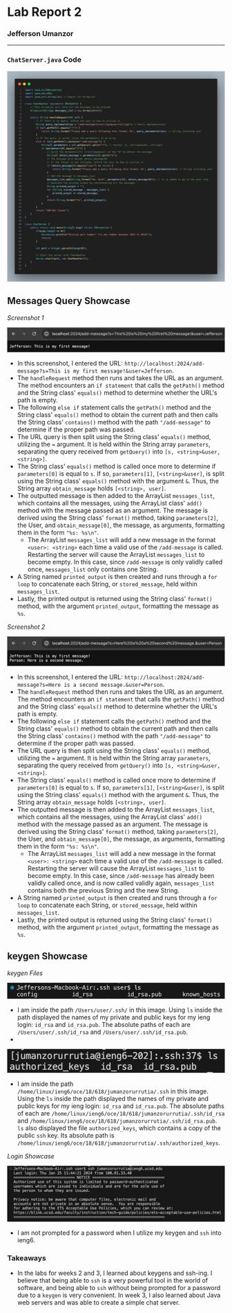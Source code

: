 <!--
  Lab Report 2 for CSE 15L
  Winter 2023 Quarter
-->

# Lab Report 2
### Jefferson Umanzor

---

### `ChatServer.java` Code
![Code](images/lab2-code.png)

## Messages Query Showcase

*Screenshot 1*

![Message One](images/message-1.png)
- In this screenshot, I entered the URL: `http://localhost:2024/add-message?s=This is my first message!&user=Jefferson`.
- The `handleRequest` method then runs and takes the URL as an argument. The method encounters an `if statement` that calls the `getPath()` method and the String class' `equals()` method to determine whether the URL's path is empty.
- The following `else if` statement calls the `getPath()` method and the String class' `equals()` method to obtain the current path and then calls the String class' `contains()` method with the path `"/add-message"` to determine if the proper path was passed.
- The URL query is then split using the String class' `equals()` method, utilizing the `=` argument. It is held within the String array `parameters`, separating the query received from `getQuery()` into `[s, <string>&user, <string>]`.
- The String class' `equals()` method is called once more to determine if `parameters[0]` is equal to `s`. If so, `parameters[1]`, `[<string>&user]`, is split using the String class' `equals()` method with the argument `&`. Thus, the String array `obtain_message` holds `[<string>, user]`.
- The outputted message is then added to the ArrayList `messages_list`, which contains all the messages, using the ArrayList class' `add()` method with the message passed as an argument. The message is derived using the String class' `format()` method, taking `parameters[2]`, the User, and `obtain_message[0]`, the message, as arguments, formatting them in the form `"%s: %s\n"`.
  - The ArrayList `messages_list` will add a new message in the format `<user>: <string>` each time a valid use of the `/add-message` is called. Restarting the server will cause the ArrayList `messages_list` to become empty. In this case, since `/add-message` is only validly called once, `messages_list` only contains one String.
- A String named `printed_output` is then created and runs through a `for loop` to concatenate each String, or `stored_message`, held within `messages_list`.
- Lastly, the printed output is returned using the String class' `format()` method, with the argument `printed_output`, formatting the message as `%s`.

*Screenshot 2*

![Message Two](images/message-2.png)
- In this screenshot, I entered the URL: `http://localhost:2024/add-message?s=Here is a second message.&user=Person`.
- The `handleRequest` method then runs and takes the URL as an argument. The method encounters an `if statement` that calls the `getPath()` method and the String class' `equals()` method to determine whether the URL's path is empty.
- The following `else if` statement calls the `getPath()` method and the String class' `equals()` method to obtain the current path and then calls the String class' `contains()` method with the path `"/add-message"` to determine if the proper path was passed.
- The URL query is then split using the String class' `equals()` method, utilizing the `=` argument. It is held within the String array `parameters`, separating the query received from `getQuery()` into `[s, <string>&user, <string>]`.
- The String class' `equals()` method is called once more to determine if `parameters[0]` is equal to `s`. If so, `parameters[1]`, `[<string>&user]`, is split using the String class' `equals()` method with the argument `&`. Thus, the String array `obtain_message` holds `[<string>, user]`.
- The outputted message is then added to the ArrayList `messages_list`, which contains all the messages, using the ArrayList class' `add()` method with the message passed as an argument. The message is derived using the String class' `format()` method, taking `parameters[2]`, the User, and `obtain_message[0]`, the message, as arguments, formatting them in the form `"%s: %s\n"`.
  - The ArrayList `messages_list` will add a new message in the format `<user>: <string>` each time a valid use of the `/add-message` is called. Restarting the server will cause the ArrayList `messages_list` to become empty. In this case, since `/add-message` has already been validly called once, and is now called validly again, `messages_list` contains both the previous String and the new String.
- A String named `printed_output` is then created and runs through a `for loop` to concatenate each String, or `stored_message`, held within `messages_list`.
- Lastly, the printed output is returned using the String class' `format()` method, with the argument `printed_output`, formatting the message as `%s`.

## keygen Showcase

*keygen Files*

![keygen Paths](/images/keygen-files.png)
- I am inside the path `/Users/user/.ssh/` in this image. Using `ls` inside the path displayed the names of my private and public keys for my ieng login: `id_rsa` and `id_rsa.pub`. The absolute paths of each are `/Users/user/.ssh/id_rsa` and `/Users/user/.ssh/id_rsa.pub`.
- 
![keygen ieng6](/images/keygen-ieng6.png)
- I am inside the path `/home/linux/ieng6/oce/18/618/jumanzorurrutia/.ssh` in this image. Using the `ls` inside the path displayed the names of my private and public keys for my ieng login: `id_rsa` and `id_rsa.pub`. The absolute paths of each are `/home/linux/ieng6/oce/18/618/jumanzorurrutia/.ssh/id_rsa` and `/home/linux/ieng6/oce/18/618/jumanzorurrutia/.ssh/id_rsa.pub`. `ls` also displayed the file `authorized_keys`, which contains a copy of the public `ssh` key. Its absolute path is `/home/linux/ieng6/oce/18/618/jumanzorurrutia/.ssh/authorized_keys`.

*Login Showcase*

![Login](/images/keygen-login.png)
- I am not prompted for a password when I utilize my keygen and `ssh` into ieng6.

### Takeaways

- In the labs for weeks 2 and 3, I learned about keygens and ssh-ing. I believe that being able to `ssh` is a very powerful tool in the world of software, and being able to `ssh` without being prompted for a password due to a `keygen` is very convenient. In week 3, I also learned about Java web servers and was able to create a simple chat server.
